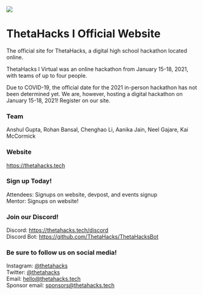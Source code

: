 ![](/img/logo/logo-new.png)

# ThetaHacks I Official Website

The official site for ThetaHacks, a digital high school hackathon located online.

ThetaHacks I Virtual was an online hackathon from January 15-18, 2021, with teams of up to four people. 

Due to COVID-19, the official date for the 2021 in-person hackathon has not been determined yet. We are, however, hosting a digital hackathon on January 15-18, 2021! Register on our site.

### Team

Anshul Gupta, Rohan Bansal, Chenghao Li, Aanika Jain, Neel Gajare, Kai McCormick<br>

### Website

https://thetahacks.tech

### Sign up Today!

Attendees: Signups on website, devpost, and events signup<br>
Mentor: Signups on website! <br>

### Join our Discord!

Discord: https://thetahacks.tech/discord  
Discord Bot: https://github.com/ThetaHacks/ThetaHacksBot

### Be sure to follow us on social media!

Instagram: <a href="https://instagram.com/thetahacks">@thetahacks</a> <br>
Twitter: <a href="https://twitter.com/thetahacks">@thetahacks</a> <br>
Email: <a href="mailto:hello@thetahacks.tech">hello@thetahacks.tech</a> <br>
Sponsor email: <a href="mailto:sponsors@thetahacks.tech">sponsors@thetahacks.tech</a>
